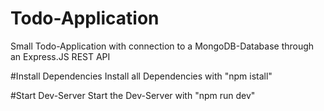 # Todo-Application
Small Todo-Application with connection to a MongoDB-Database through an Express.JS REST API


#Install Dependencies
Install all Dependencies with "npm istall"

#Start Dev-Server
Start the Dev-Server with "npm run dev"
